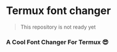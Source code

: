 # Termux font changer 
> This repository is not ready yet
<h3> A Cool Font Changer For Termux 😎</h3>

